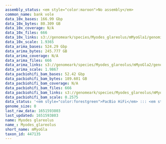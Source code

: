 ```yaml
---
assembly_status: <em style="color:maroon">No assembly</em>
common_name: bank vole
data_10x_bases: 166.99 Gbp
data_10x_bytes: 80.309 GB
data_10x_coverage: N/A
data_10x_files: 666
data_10x_links: s3://genomeark/species/Myodes_glareolus/mMyoGla1/genomic_data/10x/<br>
data_10x_scale: 1.9365
data_arima_bases: 524.29 Gbp
data_arima_bytes: 245.777 GB
data_arima_coverage: N/A
data_arima_files: 666
data_arima_links: s3://genomeark/species/Myodes_glareolus/mMyoGla2/genomic_data/arima/<br>
data_arima_scale: 1.9867
data_pacbiohifi_bam_bases: 52.42 Gbp
data_pacbiohifi_bam_bytes: 189.601 GB
data_pacbiohifi_bam_coverage: N/A
data_pacbiohifi_bam_files: 666
data_pacbiohifi_bam_links: s3://genomeark/species/Myodes_glareolus/mMyoGla1/genomic_data/pacbio_hifi/<br>
data_pacbiohifi_bam_scale: 0.2575
data_status: '<em style="color:forestgreen">PacBio HiFi</em> ::: <em style="color:forestgreen">10x</em> ::: <em style="color:forestgreen">Arima</em>'
genome_size: 0
last_raw_data: 1651593803
last_updated: 1651593803
name: Myodes glareolus
name_: Myodes_glareolus
short_name: mMyoGla
taxon_id: 447135
---
```

